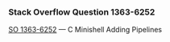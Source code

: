 ### Stack Overflow Question 1363-6252

[SO 1363-6252](http://stackoverflow.com/q/13636252) &mdash;
C Minishell Adding Pipelines
